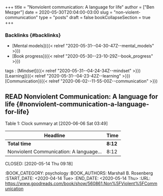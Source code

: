 +++
title = "Nonviolent communication: A language for life"
author = ["Ben Mezger"]
date = 2020-05-30T20:04:00-03:00
slug = "non-violent-communication"
type = "posts"
draft = false
bookCollapseSection = true
+++

### Backlinks {#backlinks}

- [Mental models]({{< relref "2020-05-31--04-30-47Z--mental_models" >}})
- [Book progress]({{< relref "2020-05-30--23-10-29Z--book_progress" >}})

tags
: [Mindset]({{< relref "2020-05-31--04-24-34Z--mindset" >}}) [Learning]({{< relref "2020-05-31--04-23-42Z--learning" >}}) [Communication]({{< relref "2020-06-02--11-55-00Z--communication" >}})

## <span class="org-todo done READ">READ</span> Nonviolent Communication: A language for life {#nonviolent-communication-a-language-for-life}

<div class="table-caption">
  <span class="table-number">Table 1</span>:
  Clock summary at <span class="timestamp-wrapper"><span class="timestamp">[2020-06-06 Sat 03:49]</span></span>
</div>

| Headline                                | Time     |
| --------------------------------------- | -------- |
| **Total time**                          | **8:12** |
| Nonviolent Communication: A language... | 8:12     |

CLOSED: <span class="timestamp-wrapper"><span class="timestamp">[2020-05-14 Thu 09:18]</span></span>

:BOOK_CATEGORY: psychology
:BOOK_AUTHORS: Marshall B. Rosenberg
:START_DATE: <span class="timestamp-wrapper"><span class="timestamp">&lt;2020-04-14 Tue&gt;</span></span>
:END_DATE: <span class="timestamp-wrapper"><span class="timestamp">&lt;2020-05-14 Thu&gt;</span></span>
:URL: <https://www.goodreads.com/book/show/560861.Non%5FViolent%5FCommunication>
